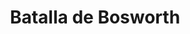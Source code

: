 ﻿---
title: "Batalla de Bosworth"
permalink: periodes_812.html
layout: periode
dataInici: 1485-08-22
sidebar: periodes
pares:
  - 590:
    title: "Guerra de las Dos Rosas"
    dataInici: "(1455)"
    dataFi: "(1485)"

fills:
jocsPrincipals:
jocsEscenaris:
jocsEpoca:
  - title: "Blood & Roses"
    bggId: 132019
    escenari: "Bosworth"
    dataInici: 
    dataFi: 

  - title: "Table Battles"
    bggId: 230650
    escenari: "Bosworth"
    dataInici: 
    dataFi: 

jocsEpocaEscenaris:
---
